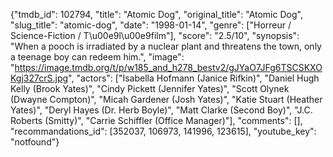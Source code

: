 {"tmdb_id": 102794, "title": "Atomic Dog", "original_title": "Atomic Dog", "slug_title": "atomic-dog", "date": "1998-01-14", "genre": ["Horreur / Science-Fiction / T\u00e9l\u00e9film"], "score": "2.5/10", "synopsis": "When a pooch is irradiated by a nuclear plant and threatens the town, only a teenage boy can redeem him.", "image": "https://image.tmdb.org/t/p/w185_and_h278_bestv2/gJYaO7JFg6TSCSKXOKgj327crS.jpg", "actors": ["Isabella Hofmann (Janice Rifkin)", "Daniel Hugh Kelly (Brook Yates)", "Cindy Pickett (Jennifer Yates)", "Scott Olynek (Dwayne Compton)", "Micah Gardener (Josh Yates)", "Katie Stuart (Heather Yates)", "Deryl Hayes (Dr. Herb Boyle)", "Matt Clarke (Second Boy)", "J.C. Roberts (Smitty)", "Carrie Schiffler (Office Manager)"], "comments": [], "recommandations_id": [352037, 106973, 141996, 123615], "youtube_key": "notfound"}